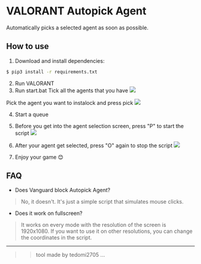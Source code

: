 # VALORANT Autopick Agent
Automatically picks a selected agent as soon as possible.

## How to use
1. Download and install dependencies: 
```bash
$ pip3 install -r requirements.txt
```
2. Run VALORANT
3. Run start.bat
Tick all the agents that you have 
![](https://imgur.com/6Plp97o)

Pick the agent you want to instalock and press pick 
![](https://imgur.com/8RatT7g)

4. Start a queue
5. Before you get into the agent selection screen, press "P" to start the script 
![](https://imgur.com/xFnGP95)

6. After your agent get selected, press "O" again to stop the script
![](https://imgur.com/Q1PKb2R)

7. Enjoy your game 😊

## FAQ
- Does Vanguard block Autopick Agent?
> No, it doesn't. It's just a simple script that simulates mouse clicks.

- Does it work on fullscreen?
> It works on every mode with the resolution of the screen is 1920x1080. If you want to use it on other resolutions, you can change the coordinates in the script.

----------------------------------------------------------------
> > tool made by tedomi2705 ... 